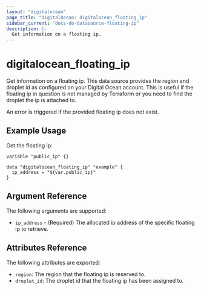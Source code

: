 ```yaml
---
layout: "digitalocean"
page_title: "DigitalOcean: digitalocean_floating_ip"
sidebar_current: "docs-do-datasource-floating-ip"
description: |-
  Get information on a floating ip.
---
```


# digitalocean_floating_ip

Get information on a floating ip. This data source provides the region and droplet id
as configured on your Digital Ocean account. This is useful if the floating ip 
in question is not managed by Terraform or you need to find the droplet the ip is
attached to.

An error is triggered if the provided floating ip does not exist.

## Example Usage

Get the floating ip:

```hcl
variable "public_ip" {}

data "digitalocean_floating_ip" "example" {
  ip_address = "${var.public_ip}"
}
```

## Argument Reference

The following arguments are supported:

* `ip_address` - (Required) The allocated ip address of the specific floating ip to retrieve.

## Attributes Reference

The following attributes are exported:

* `region`: The region that the floating ip is reserved to.
* `droplet_id`: The droplet id that the floating ip has been assigned to.
